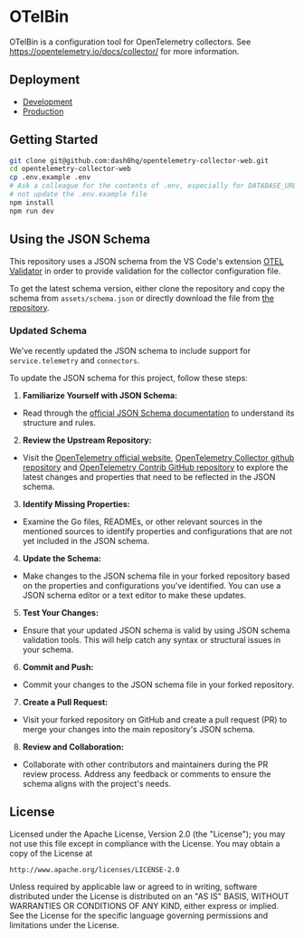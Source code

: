 # OTelBin

OTelBin is a configuration tool for OpenTelemetry collectors. See https://opentelemetry.io/docs/collector/ for more information.


## Deployment

 - [Development](https://otelbin.vercel.app)
 - [Production](https://www.otelbin.com)

## Getting Started

```sh
git clone git@github.com:dash0hq/opentelemetry-collector-web.git
cd opentelemetry-collector-web
cp .env.example .env
# Ask a colleague for the contents of .env, especially for DATABASE_URL as it contains secrets. Do
# not update the .env.example file
npm install
npm run dev
```

## Using the JSON Schema

This repository uses a JSON schema from the VS Code's extension [OTEL Validator](https://github.com/nimbushq/otel-validator) in order to provide validation for the collector configuration file.

To get the latest schema version, either clone the repository and copy the schema from `assets/schema.json` or directly download the file from [the repository](https://github.com/nimbushq/otel-validator/blob/main/assets/schema.json).

### Updated Schema

We've recently updated the JSON schema to include support for `service.telemetry` and `connectors`.

To update the JSON schema for this project, follow these steps:  

1. __Familiarize Yourself with JSON Schema:__  
* Read through the [official JSON Schema documentation](https://json-schema.org/) to understand its structure and rules.  

2. __Review the Upstream Repository:__  
* Visit the [OpenTelemetry official website](https://opentelemetry.io/), [OpenTelemetry Collector github repository](https://github.com/open-telemetry/opentelemetry-collector/tree/main) and [OpenTelemetry Contrib GitHub repository](https://github.com/open-telemetry/opentelemetry-collector-contrib) to explore the latest changes and properties that need to be reflected in the JSON schema.  

3. __Identify Missing Properties:__  
* Examine the Go files, READMEs, or other relevant sources in the mentioned sources to identify properties and configurations that are not yet included in the JSON schema.  

4. __Update the Schema:__  
* Make changes to the JSON schema file in your forked repository based on the properties and configurations you've identified. You can use a JSON schema editor or a text editor to make these updates.  

5. __Test Your Changes:__
* Ensure that your updated JSON schema is valid by using JSON schema validation tools. This will help catch any syntax or structural issues in your schema.  

6. __Commit and Push:__
* Commit your changes to the JSON schema file in your forked repository.  

7. __Create a Pull Request:__  
* Visit your forked repository on GitHub and create a pull request (PR) to merge your changes into the main repository's JSON schema.  

8. __Review and Collaboration:__  

* Collaborate with other contributors and maintainers during the PR review process. Address any feedback or comments to ensure the schema aligns with the project's needs.

## License

Licensed under the Apache License, Version 2.0 (the "License");
you may not use this file except in compliance with the License.
You may obtain a copy of the License at

    http://www.apache.org/licenses/LICENSE-2.0

Unless required by applicable law or agreed to in writing, software
distributed under the License is distributed on an "AS IS" BASIS,
WITHOUT WARRANTIES OR CONDITIONS OF ANY KIND, either express or implied.
See the License for the specific language governing permissions and
limitations under the License.


